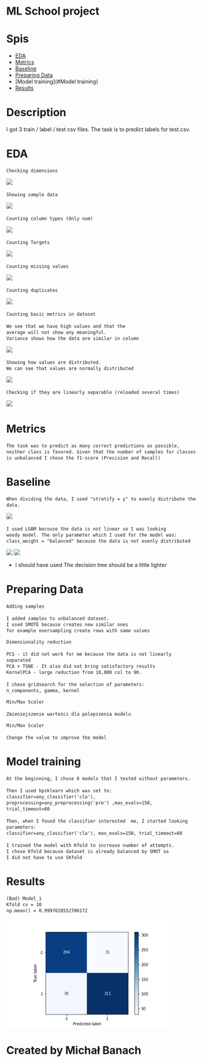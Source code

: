 ML School project
==============================

Spis
==============================
* [EDA](#EDA)
* [Metrics](#Metrics)
* [Baseline](#Baseline)
* [Preparing Data](#Preparing)
* [Model training](#Model training)
* [Results](#Results)

Description
==============================
I got 3 train / label / test csv files.
The task is to predict labels for test.csv.

EDA
==============================

```
Checking dimensions
```
![](../../Obrazy/shape_1.png)

```
Showing sample data
```
![](../../Obrazy/sample.png)

```
Counting column types (Only num)
```
![](../../Obrazy/types.png)

```
Counting Targets
```
![](../../Obrazy/labels.png)

```
Counting missing values
```
![](../../Obrazy/brak.png)

```
Counting duplicates
```
![](../../Obrazy/brak.png)

```
Counting basic metrics in dataset

We see that we have high values and that the 
average will not show any meaningful.
Variance shows how the data are similar in column
```
![](../../Obrazy/desc.png)

```
Showing how values are distributed.
We can see that values are normally distributed
```
![](../../Obrazy/plot_1.png)

```
Checking if they are linearly separable (reloaded several times)
```
![](../../Obrazy/corr.png)

Metrics
==============================
```
The task was to predict as many correct predictions as possible,
neither class is favored. Given that the number of samples for classes
is unbalanced I chose the f1-score (Precision and Recall)
```

Baseline
==============================
```
When dividing the data, I used "stratify = y" to evenly distribute the data.
```
![](../../Obrazy/testy.png)

```
I used LGBM becouse the data is not linear so I was looking
woody model. The only parameter which I used for the model was:
class_weight = "balanced" because the data is not evenly distributed
```
![](../../Obrazy/lgbm.png)
![](../../Obrazy/baseline.png)

* I should have used The decision tree should be a little lighter

Preparing Data
==============================
```
Adding samples

I added samples to unbalanced dataset.
I used SMOTE because creates new similar ones
for example oversampling create rows with same values
```
```
Dimensionality reduction

PCS - it did not work for me because the data is not linearly separated
PCA + TSNE - It also did not bring satisfactory results
KernelPCA - large reduction from 10,000 col to 90.

I chose gridsearch for the selection of parameters:
n_components, gamma, kernel
```

```
Min/Max Scaler

Zmieniejszenie wartości dla polepszenia modelu
```

```
Min/Max Scaler

Change the value to improve the model
```

Model training
==============================

```
At the beginning, I chose 6 models that I tested without parameters.

Then I used hpsklearn which was set to:
classifier=any_classifier('cla'), preprocessing=any_preprocessing('pre') ,max_evals=150, trial_timeout=60

Then, when I found the classifier interested  me, I started looking
parameters:
classifier=any_classifier('cla'), max_evals=150, trial_timeout=60

I trained the model with Kfold to increase number of attempts.
I chose Kfold because dataset is already balanced by SMOT so 
I did not have to use SKfold
```

Results
==============================
```
(Bad) Model_1
Kfold cv = 10
np.mean() = 0.9997028552786172
```
![](visualizations/final_data_matrix.png)

Created by Michał Banach
==============================


